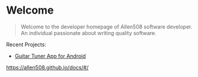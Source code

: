 # Welcome

> Welcome to the developer homepage of Allen508 software developer. An individual passionate about writing quality software. 

Recent Projects:

* [Guitar Tuner App for Android](GuitarTuner.md)



https://allen508.github.io/docs/#/

